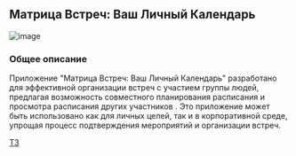 ## Матрица Встреч: Ваш Личный Календарь
![image](https://github.com/koporok/calendar/assets/122740702/c0af1ea3-97c2-4849-9899-b0052ca71b21)

### Общее описание
Приложение "Матрица Встреч: Ваш Личный Календарь" разработано для эффективной организации встреч с участием группы людей, предлагая возможность совместного планирования расписания и просмотра расписания других участников . Это приложение может быть использовано как для личных целей, так и в корпоративной среде, упрощая процесс подтверждения мероприятий и организации встреч.

[ТЗ]([https://github.com/koporok/calendar](https://github.com/koporok/report/wiki/Диаграммы-программного-продукта-«Матрица-Встреч:-Ваш-Личный-Календарь»))

